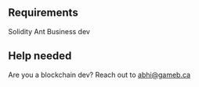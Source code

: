 ## Requirements

Solidity
Ant
Business dev

## Help needed

Are you a blockchain dev? Reach out to abhi@gameb.ca